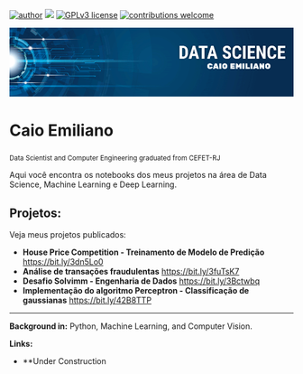 [![author](https://img.shields.io/badge/author-caio.emiliano-red)](https://www.linkedin.com/in/caio-emiliano/) [![](https://img.shields.io/badge/python-3.7+-blue.svg)](https://www.python.org/downloads/release/python-365/) [![GPLv3 license](https://img.shields.io/badge/License-GPLv3-blue.svg)](http://perso.crans.org/besson/LICENSE.html) [![contributions welcome](https://img.shields.io/badge/contributions-welcome-brightgreen.svg?style=flat)](https://github.com/caio-emiliano/data_science)

<p align="center">
  <img src="https://github.com/caio-emiliano/data_science/blob/main/caio%20emiliano.png" >
</p>

# Caio Emiliano
<sub>Data Scientist and Computer Engineering graduated from CEFET-RJ</sub>

Aqui você encontra os notebooks dos meus projetos na área de Data Science, Machine Learning e Deep Learning.

## Projetos:
Veja meus projetos publicados:

* **House Price Competition - Treinamento de Modelo de Predição** https://bit.ly/3dn5Lo0
* **Análise de transações fraudulentas** https://bit.ly/3fuTsK7
* **Desafio Solvimm - Engenharia de Dados** https://bit.ly/3Bctwbq
* **Implementação do algoritmo Perceptron - Classificação de gaussianas** https://bit.ly/42B8TTP
--- 

**Background in:** Python, Machine Learning, and Computer Vision.

**Links:**
* **Under Construction

